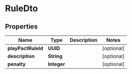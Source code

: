 

# RuleDto


## Properties

| Name | Type | Description | Notes |
|------------ | ------------- | ------------- | -------------|
|**playPactRuleId** | **UUID** |  |  [optional] |
|**description** | **String** |  |  [optional] |
|**penalty** | **Integer** |  |  [optional] |



